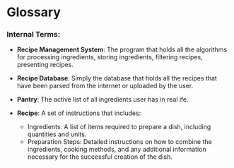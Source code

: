 # Glossary

### Internal Terms:
* __Recipe Management System__: The program that holds all the algorithms for processing ingredients, storing ingredients, filtering recipes, presenting recipes.


* __Recipe Database__: Simply the database that holds all the recipes that have been parsed from the internet or uploaded by the user.


* __Pantry__: The active list of all ingredients user has in real ife.


* __Recipe__: A set of instructions that includes:
  * Ingredients: A list of items required to prepare a dish, including quantities and units.
  * Preparation Steps: Detailed instructions on how to combine the ingredients, cooking methods, and any additional information necessary for the successful creation of the dish.
